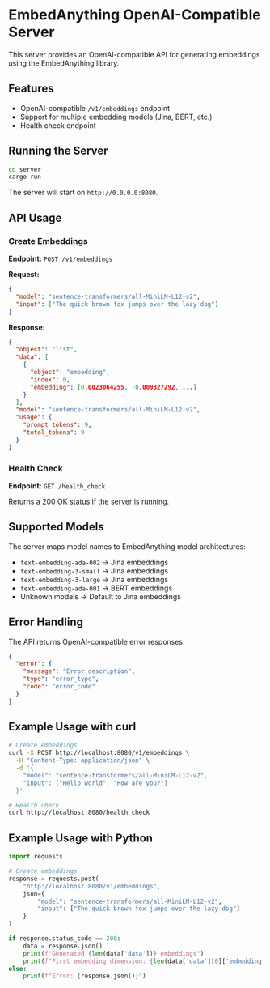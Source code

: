 # EmbedAnything OpenAI-Compatible Server

This server provides an OpenAI-compatible API for generating embeddings using the EmbedAnything library.

## Features

- OpenAI-compatible `/v1/embeddings` endpoint
- Support for multiple embedding models (Jina, BERT, etc.)
- Health check endpoint

## Running the Server

```bash
cd server
cargo run
```

The server will start on `http://0.0.0.0:8080`.

## API Usage

### Create Embeddings

**Endpoint:** `POST /v1/embeddings`

**Request:**
```json
{
  "model": "sentence-transformers/all-MiniLM-L12-v2",
  "input": ["The quick brown fox jumps over the lazy dog"]
}
```

**Response:**
```json
{
  "object": "list",
  "data": [
    {
      "object": "embedding",
      "index": 0,
      "embedding": [0.0023064255, -0.009327292, ...]
    }
  ],
  "model": "sentence-transformers/all-MiniLM-L12-v2",
  "usage": {
    "prompt_tokens": 9,
    "total_tokens": 9
  }
}
```

### Health Check

**Endpoint:** `GET /health_check`

Returns a 200 OK status if the server is running.

## Supported Models

The server maps model names to EmbedAnything model architectures:

- `text-embedding-ada-002` → Jina embeddings
- `text-embedding-3-small` → Jina embeddings  
- `text-embedding-3-large` → Jina embeddings
- `text-embedding-ada-001` → BERT embeddings
- Unknown models → Default to Jina embeddings

## Error Handling

The API returns OpenAI-compatible error responses:

```json
{
  "error": {
    "message": "Error description",
    "type": "error_type",
    "code": "error_code"
  }
}
```

## Example Usage with curl

```bash
# Create embeddings
curl -X POST http://localhost:8080/v1/embeddings \
  -H "Content-Type: application/json" \
  -d '{
    "model": "sentence-transformers/all-MiniLM-L12-v2",
    "input": ["Hello world", "How are you?"]
  }'

# Health check
curl http://localhost:8080/health_check
```

## Example Usage with Python

```python
import requests

# Create embeddings
response = requests.post(
    "http://localhost:8080/v1/embeddings",
    json={
        "model": "sentence-transformers/all-MiniLM-L12-v2",
        "input": ["The quick brown fox jumps over the lazy dog"]
    }
)

if response.status_code == 200:
    data = response.json()
    print(f"Generated {len(data['data'])} embeddings")
    print(f"First embedding dimension: {len(data['data'][0]['embedding'])}")
else:
    print(f"Error: {response.json()}")
```
